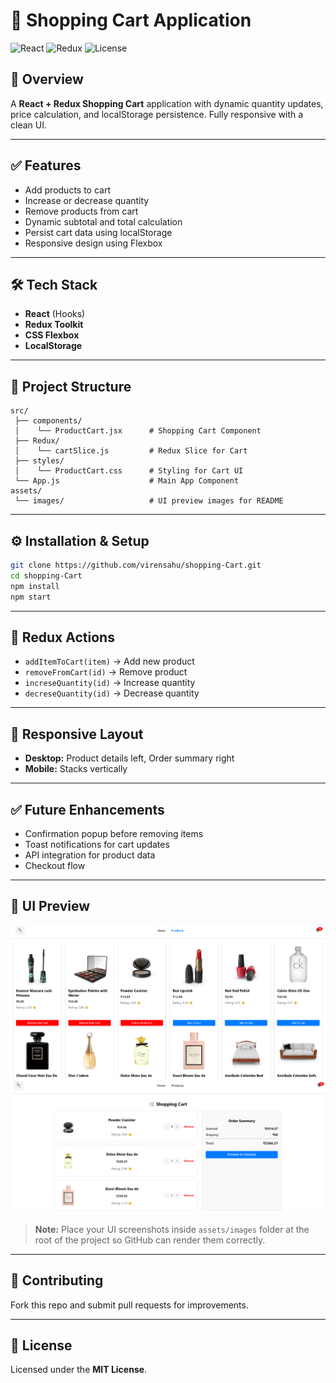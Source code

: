 # 🛒 Shopping Cart Application

![React](https://img.shields.io/badge/React-18.2.0-blue?logo=react)
![Redux](https://img.shields.io/badge/Redux-Toolkit-purple?logo=redux)
![License](https://img.shields.io/badge/License-MIT-green)

## 📌 Overview
A **React + Redux Shopping Cart** application with dynamic quantity updates, price calculation, and localStorage persistence. Fully responsive with a clean UI.

---

## ✅ Features
- Add products to cart
- Increase or decrease quantity
- Remove products from cart
- Dynamic subtotal and total calculation
- Persist cart data using localStorage
- Responsive design using Flexbox

---

## 🛠 Tech Stack
- **React** (Hooks)
- **Redux Toolkit**
- **CSS Flexbox**
- **LocalStorage**

---

## 📂 Project Structure
```
src/
 ├── components/
 │    └── ProductCart.jsx      # Shopping Cart Component
 ├── Redux/
 │    └── cartSlice.js         # Redux Slice for Cart
 ├── styles/
 │    └── ProductCart.css      # Styling for Cart UI
 └── App.js                    # Main App Component
assets/
 └── images/                   # UI preview images for README
```

---

## ⚙️ Installation & Setup
```bash
git clone https://github.com/virensahu/shopping-Cart.git
cd shopping-Cart
npm install
npm start
```

---

## 🔑 Redux Actions
- `addItemToCart(item)` → Add new product
- `removeFromCart(id)` → Remove product
- `increseQuantity(id)` → Increase quantity
- `decreseQuantity(id)` → Decrease quantity

---

## 📱 Responsive Layout
- **Desktop:** Product details left, Order summary right
- **Mobile:** Stacks vertically

---

## ✅ Future Enhancements
- Confirmation popup before removing items
- Toast notifications for cart updates
- API integration for product data
- Checkout flow

---

## 📸 UI Preview
![Products Preview](assets/images/products.png)
![Cart Preview](assets/images/cart.png)

> **Note:** Place your UI screenshots inside `assets/images` folder at the root of the project so GitHub can render them correctly.

---

## 🤝 Contributing
Fork this repo and submit pull requests for improvements.

---

## 📜 License
Licensed under the **MIT License**.

